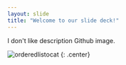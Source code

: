 ```yaml
---
layout: slide
title: "Welcome to our slide deck!"
---
```

I don't like description
Github image.

![orderedlistocat](https://octodex.github.com/images/orderedlistocat.png)
{: .center}

